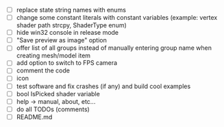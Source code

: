 - [ ] replace state string names with enums
- [ ] change some constant literals with constant variables (example: vertex shader path strcpy, ShaderType enum)
- [ ] hide win32 console in release mode
- [ ] "Save preview as image" option
- [ ] offer list of all groups instead of manually entering group name when creating mesh/model item
- [ ] add option to switch to FPS camera
- [ ] comment the code
- [ ] icon
- [ ] test software and fix crashes (if any) and build cool examples
- [ ] bool IsPicked shader variable
- [ ] help -> manual, about, etc...
- [ ] do all TODOs (comments)
- [ ] README.md